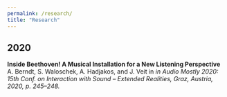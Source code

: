 ```yaml
---
permalink: /research/
title: "Research"
---
```


## 2020
**Inside Beethoven! A Musical Installation for a New Listening Perspective**  
A. Berndt, S. Waloschek, A. Hadjakos, and J. Veit
in *in Audio Mostly 2020: 15th Conf. on Interaction with Sound – Extended Realities, Graz, Austria, 2020, p. 245–248.*
